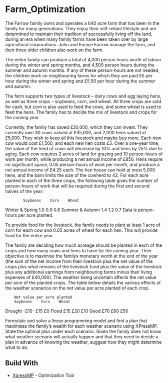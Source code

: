 # Farm_Optimization

The Farrow family owns and operates a 640 acre farm that has been in the family for many generations. They enjoy their self-reliant lifestyle and are determined to maintain their tradition of successfully living off the land, during an era when many family farms have been taken over by large agricultural corporations. John and Eunice Farrow manage the farm, and their three older children also work on the farm. 

The entire family can produce a total of 4,000 person hours worth of labour during the winter and spring months, and 4,500 person hours during the summer and autumn months. If any of these person-hours are not needed, the children work on neighbouring farms for which they are paid £5 per hour during the winter and spring and £5.50 per hour during the summer and autumn.

The farm supports two types of livestock – dairy cows and egg laying hens, as well as three crops – soybeans, corn, and wheat. All three crops are sold for cash, but corn is also used to feed the cows, and some wheat is used to feed the hens. The family has to decide the mix of livestock and crops for the coming year.

Currently, the family has saved £20,000, which they can invest. They currently own 30 cows valued at £35,000, and 2,000 hens valued at £5,000. They wish to keep all this livestock and maybe buy more. Each new cow would cost £1,500, and each new hen costs £3. Over a one-year time, the value of the herd of cows will decrease by 10% and hens by 25% due to aging. 
Each cow requires 2 acres of land for grazing and 10 person-hours of work per month, while producing a net annual income of £850. Hens require no significant space, 0.05 person-hours of work per month, and produce a net annual income of £4.25 each. The hen house can hold at most 5,000 hens, and the barn limits the size of the cowherd to 42. 
For each acre planted in each of the three crops, the following table gives the number of person-hours of work that will be required during the first and second halves of the year:

			Soybeans	Corn	Wheat
Winter & Spring	1.0		0.9	0.6
Summer & Autumn	1.4		1.2	0.7
Data is person-hours per acre planted.

To provide food for the livestock, the family needs to plant at least 1 acre of corn for each cow and 0.05 acres of wheat for each hen. This will provide food for the entire year. 

The family are deciding how much acreage should be planted in each of the crops and how many cows and hens to have for the coming year. Their objective is to maximise the familys monetary worth at the end of the year (the sum of the net income from their livestock plus the net value of the crops plus what remains of the livestock fund plus the value of the livestock plus any additional earnings from neighbouring farms minus their living expenses of £40,000). 
The weather being uncertain affects the net value per acre of the planted crops. The table below details the various effects of the weather scenarios on the net value per acre planted of each crop.

		Net value per acre planted
		Soybeans	Corn	Wheat
Drought	-£10		-£15	£0
Flood		£15		£20	£10
Good		£70		£60	£50

Formulate and solve a linear programming model and find a plan that maximises the family’s wealth for each weather scenario using XPressMP. State the optimal plan under each scenario. Given the family does not know what weather scenario will actually happen and that they need to decide a plan in advance of knowing the weather, suggest how they might determine what to do.


## Build With
* [XpressMP](http://www.fico.com/en/products/fico-xpress-optimization) - Optimization Tool
